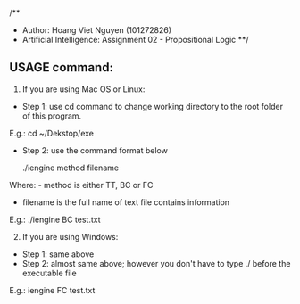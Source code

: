 /**
* Author: Hoang Viet Nguyen (101272826)
* Artificial Intelligence: Assignment 02 - Propositional Logic
**/

USAGE command:
--------------

1) If you are using Mac OS or Linux:

+ Step 1: use cd command to change working directory to the root folder of this program.

E.g.: cd ~/Dekstop/exe

+ Step 2: use the command format below

  ./iengine method filename

Where: - method is either TT, BC or FC
- filename is the full name of text file contains information

E.g.: ./iengine BC test.txt

2) If you are using Windows:

+ Step 1: same above
+ Step 2: almost same above; however you don't have to type ./ before the executable file

E.g.: iengine FC test.txt
